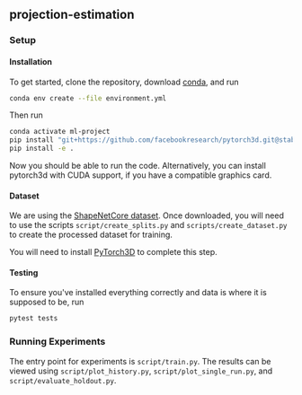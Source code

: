 ## projection-estimation

### Setup

#### Installation

To get started, clone the repository, download [conda](https://docs.conda.io/en/latest/), and run
```bash
conda env create --file environment.yml
```

Then run
```bash
conda activate ml-project
pip install "git+https://github.com/facebookresearch/pytorch3d.git@stable"
pip install -e .
```

Now you should be able to run the code. Alternatively, you can install pytorch3d with CUDA support, if you have a compatible graphics card.

#### Dataset

We are using the [ShapeNetCore dataset](https://shapenet.org). Once downloaded, you will need to use the scripts `script/create_splits.py` and `scripts/create_dataset.py` to create the processed dataset for training.

You will need to install [PyTorch3D](https://github.com/facebookresearch/pytorch3d/blob/main/INSTALL.md) to complete this step.

#### Testing

To ensure you've installed everything correctly and data is where it is supposed to be, run
```bash
pytest tests
```

### Running Experiments

The entry point for experiments is `script/train.py`. The results can be viewed using `script/plot_history.py`, `script/plot_single_run.py`, and `script/evaluate_holdout.py`.

